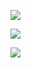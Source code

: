 ![](http://ung1n.github.io/ITMO_ICT_WebDevelopment_tools_2023-2024/img/lab1_and_practics/lab_1_swagger1.png) 

![](http://ung1n.github.io/ITMO_ICT_WebDevelopment_tools_2023-2024/img/lab1_and_practics/lab_1_swagger2.png) 

![](http://ung1n.github.io/ITMO_ICT_WebDevelopment_tools_2023-2024/img/lab1_and_practics/lab_1_swagger3.png) 